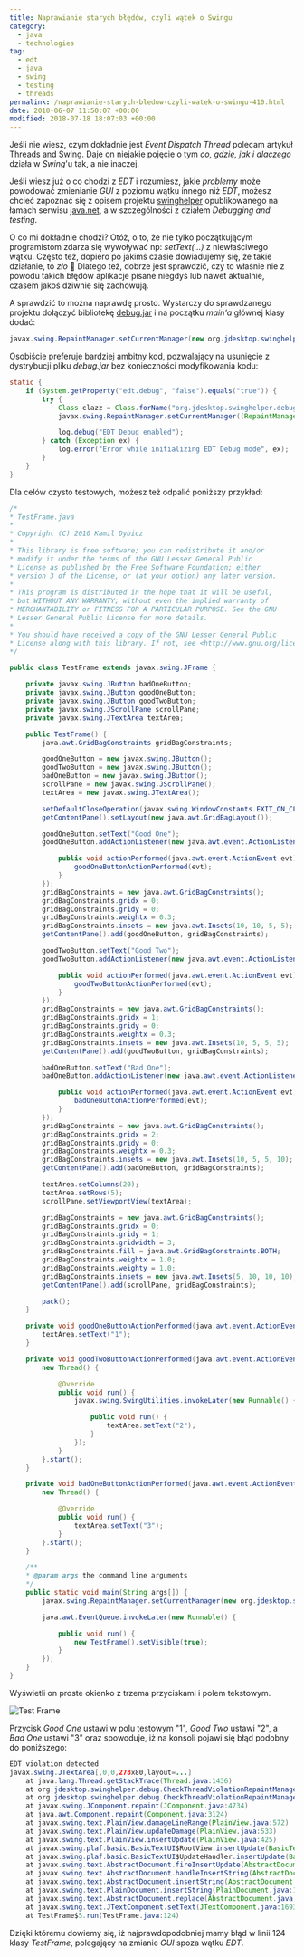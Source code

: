 ```yaml
---
title: Naprawianie starych błędów, czyli wątek o Swingu
category:
  - java
  - technologies
tag:
  - edt
  - java
  - swing
  - testing
  - threads
permalink: /naprawianie-starych-bledow-czyli-watek-o-swingu-410.html
date: 2010-06-07 11:50:07 +00:00
modified: 2018-07-18 18:07:03 +00:00
---
```



Jeśli nie wiesz, czym dokładnie jest *Event Dispatch Thread* polecam artykuł [Threads and Swing](http://java.sun.com/products/jfc/tsc/articles/threads/threads1.html). Daje on niejakie pojęcie o tym *co, gdzie, jak i dlaczego* działa w *Swing*'u tak, a nie inaczej.

Jeśli wiesz już o co chodzi z *EDT* i rozumiesz, jakie *problemy* może powodować zmienianie *GUI* z poziomu wątku innego niż *EDT*, możesz chcieć zapoznać się z opisem projektu [swinghelper](http://weblogs.java.net/blog/alexfromsun/archive/2006/02/debugging_swing.html) opublikowanego na łamach serwisu [java.net](https://java.net/), a w szczególności z działem *Debugging and testing*.

<!--more-->

O co mi dokładnie chodzi? Otóż, o to, że nie tylko początkującym programistom zdarza się wywoływać np: *setText(...)* z niewłaściwego wątku. Często też, dopiero po jakimś czasie dowiadujemy się, że takie działanie, to *zło* 🙂 Dlatego też, dobrze jest sprawdzić, czy to właśnie nie z powodu takich błędów aplikacje pisane niegdyś lub nawet aktualnie, czasem jakoś dziwnie się zachowują.

A sprawdzić to można naprawdę prosto. Wystarczy do sprawdzanego projektu dołączyć bibliotekę [debug.jar](https://swinghelper.dev.java.net/bin/debug/debug.jar) i na początku *main'a* głównej klasy dodać:

```java
javax.swing.RepaintManager.setCurrentManager(new org.jdesktop.swinghelper.debug.CheckThreadViolationRepaintManager());
```

Osobiście preferuje bardziej ambitny kod, pozwalający na usunięcie z dystrybucji pliku *debug.jar* bez konieczności modyfikowania kodu:

```java
static {
	if (System.getProperty("edt.debug", "false").equals("true")) {
		try {
			Class clazz = Class.forName("org.jdesktop.swinghelper.debug.CheckThreadViolationRepaintManager");
			javax.swing.RepaintManager.setCurrentManager((RepaintManager) clazz.newInstance());

			log.debug("EDT Debug enabled");
		} catch (Exception ex) {
			log.error("Error while initializing EDT Debug mode", ex);
		}
	}
}
```

Dla celów czysto testowych, możesz też  odpalić poniższy przykład:

```java
/*
* TestFrame.java
*
* Copyright (C) 2010 Kamil Dybicz
*
* This library is free software; you can redistribute it and/or
* modify it under the terms of the GNU Lesser General Public
* License as published by the Free Software Foundation; either
* version 3 of the License, or (at your option) any later version.
*
* This program is distributed in the hope that it will be useful,
* but WITHOUT ANY WARRANTY; without even the implied warranty of
* MERCHANTABILITY or FITNESS FOR A PARTICULAR PURPOSE. See the GNU
* Lesser General Public License for more details.
*
* You should have received a copy of the GNU Lesser General Public
* License along with this library. If not, see <http://www.gnu.org/licenses/>.
*/

public class TestFrame extends javax.swing.JFrame {

	private javax.swing.JButton badOneButton;
	private javax.swing.JButton goodOneButton;
	private javax.swing.JButton goodTwoButton;
	private javax.swing.JScrollPane scrollPane;
	private javax.swing.JTextArea textArea;

	public TestFrame() {
		java.awt.GridBagConstraints gridBagConstraints;

		goodOneButton = new javax.swing.JButton();
		goodTwoButton = new javax.swing.JButton();
		badOneButton = new javax.swing.JButton();
		scrollPane = new javax.swing.JScrollPane();
		textArea = new javax.swing.JTextArea();

		setDefaultCloseOperation(javax.swing.WindowConstants.EXIT_ON_CLOSE);
		getContentPane().setLayout(new java.awt.GridBagLayout());

		goodOneButton.setText("Good One");
		goodOneButton.addActionListener(new java.awt.event.ActionListener() {

			public void actionPerformed(java.awt.event.ActionEvent evt) {
				goodOneButtonActionPerformed(evt);
			}
		});
		gridBagConstraints = new java.awt.GridBagConstraints();
		gridBagConstraints.gridx = 0;
		gridBagConstraints.gridy = 0;
		gridBagConstraints.weightx = 0.3;
		gridBagConstraints.insets = new java.awt.Insets(10, 10, 5, 5);
		getContentPane().add(goodOneButton, gridBagConstraints);

		goodTwoButton.setText("Good Two");
		goodTwoButton.addActionListener(new java.awt.event.ActionListener() {

			public void actionPerformed(java.awt.event.ActionEvent evt) {
				goodTwoButtonActionPerformed(evt);
			}
		});
		gridBagConstraints = new java.awt.GridBagConstraints();
		gridBagConstraints.gridx = 1;
		gridBagConstraints.gridy = 0;
		gridBagConstraints.weightx = 0.3;
		gridBagConstraints.insets = new java.awt.Insets(10, 5, 5, 5);
		getContentPane().add(goodTwoButton, gridBagConstraints);

		badOneButton.setText("Bad One");
		badOneButton.addActionListener(new java.awt.event.ActionListener() {

			public void actionPerformed(java.awt.event.ActionEvent evt) {
				badOneButtonActionPerformed(evt);
			}
		});
		gridBagConstraints = new java.awt.GridBagConstraints();
		gridBagConstraints.gridx = 2;
		gridBagConstraints.gridy = 0;
		gridBagConstraints.weightx = 0.3;
		gridBagConstraints.insets = new java.awt.Insets(10, 5, 5, 10);
		getContentPane().add(badOneButton, gridBagConstraints);

		textArea.setColumns(20);
		textArea.setRows(5);
		scrollPane.setViewportView(textArea);

		gridBagConstraints = new java.awt.GridBagConstraints();
		gridBagConstraints.gridx = 0;
		gridBagConstraints.gridy = 1;
		gridBagConstraints.gridwidth = 3;
		gridBagConstraints.fill = java.awt.GridBagConstraints.BOTH;
		gridBagConstraints.weightx = 1.0;
		gridBagConstraints.weighty = 1.0;
		gridBagConstraints.insets = new java.awt.Insets(5, 10, 10, 10);
		getContentPane().add(scrollPane, gridBagConstraints);

		pack();
	}

	private void goodOneButtonActionPerformed(java.awt.event.ActionEvent evt) {
		textArea.setText("1");
	}

	private void goodTwoButtonActionPerformed(java.awt.event.ActionEvent evt) {
		new Thread() {

			@Override
			public void run() {
				javax.swing.SwingUtilities.invokeLater(new Runnable() {

					public void run() {
						textArea.setText("2");
					}
				});
			}
		}.start();
	}

	private void badOneButtonActionPerformed(java.awt.event.ActionEvent evt) {
		new Thread() {

			@Override
			public void run() {
				textArea.setText("3");
			}
		}.start();
	}

	/**
	* @param args the command line arguments
	*/
	public static void main(String args[]) {
		javax.swing.RepaintManager.setCurrentManager(new org.jdesktop.swinghelper.debug.CheckThreadViolationRepaintManager());

		java.awt.EventQueue.invokeLater(new Runnable() {

			public void run() {
				new TestFrame().setVisible(true);
			}
		});
	}
}
```

Wyświetli on proste okienko z trzema przyciskami i polem tekstowym.

![Test Frame](/assets/images/uploads/2010/05/TestFrame.png)

Przycisk *Good One* ustawi w polu testowym "1", *Good Two* ustawi "2", a *Bad One* ustawi "3" oraz spowoduje, iż na konsoli pojawi się błąd podobny do poniższego:

```java
EDT violation detected
javax.swing.JTextArea[,0,0,278x80,layout=...]
	at java.lang.Thread.getStackTrace(Thread.java:1436)
	at org.jdesktop.swinghelper.debug.CheckThreadViolationRepaintManager.checkThreadViolations(Unknown Source)
	at org.jdesktop.swinghelper.debug.CheckThreadViolationRepaintManager.addDirtyRegion(Unknown Source)
	at javax.swing.JComponent.repaint(JComponent.java:4734)
	at java.awt.Component.repaint(Component.java:3124)
	at javax.swing.text.PlainView.damageLineRange(PlainView.java:572)
	at javax.swing.text.PlainView.updateDamage(PlainView.java:533)
	at javax.swing.text.PlainView.insertUpdate(PlainView.java:425)
	at javax.swing.plaf.basic.BasicTextUI$RootView.insertUpdate(BasicTextUI.java:1590)
	at javax.swing.plaf.basic.BasicTextUI$UpdateHandler.insertUpdate(BasicTextUI.java:1849)
	at javax.swing.text.AbstractDocument.fireInsertUpdate(AbstractDocument.java:185)
	at javax.swing.text.AbstractDocument.handleInsertString(AbstractDocument.java:734)
	at javax.swing.text.AbstractDocument.insertString(AbstractDocument.java:693)
	at javax.swing.text.PlainDocument.insertString(PlainDocument.java:114)
	at javax.swing.text.AbstractDocument.replace(AbstractDocument.java:655)
	at javax.swing.text.JTextComponent.setText(JTextComponent.java:1693)
	at TestFrame$5.run(TestFrame.java:124)
```

Dzięki któremu dowiemy się, iż najprawdopodobniej mamy błąd w linii 124 klasy *TestFrame*, polegający na zmianie *GUI* spoza wątku *EDT*.
